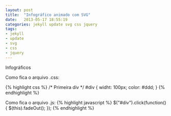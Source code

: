 ```yaml
---
layout: post
title:  "Infográfico animado com SVG"
date:   2013-05-17 18:55:19
categories: jekyll update svg css jquery
tags:
- jekyll
- update
- svg
- css
- jquery
---
```


Infográficos

Como fica o arquivo .css:

{% highlight css %}
	/* Primeira div */
	#div {
		widht: 100px;
		color: #ddd;
	}
{% endhighlight %}

Como fica o arquivo .js:
{% highlight javascript %}
$("#div").click(function(){
	$(this).fadeOut();
});
{% endhighlight %}
